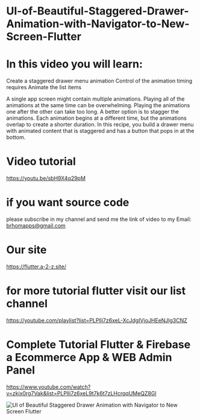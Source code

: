 # UI-of-Beautiful-Staggered-Drawer-Animation-with-Navigator-to-New-Screen-Flutter

# In this video you will learn:
Create a staggered drawer  menu animation
Control of the animation timing requires
Animate the list items


A single app screen might contain multiple animations. Playing all of the animations at the same time can be overwhelming. Playing the animations one after the other can take too long. A better option is to stagger the animations. Each animation begins at a different time, but the animations overlap to create a shorter duration. In this recipe, you build a drawer menu with animated content that is staggered and has a button that pops in at the bottom.

# Video tutorial 
https://youtu.be/sbH9X4q29pM

# if you want source code 
please subscribe in my channel and send me the link of video to my Email: brhomapps@gmail.com

# Our site 
https://flutter.a-2-z.site/

# for more tutorial flutter visit our list channel 
https://youtube.com/playlist?list=PLPlli7z6xeL-XcJdgIVjoJHEeNJlg3CNZ

# Complete Tutorial Flutter & Firebase a Ecommerce App & WEB Admin Panel
https://www.youtube.com/watch?v=zkix0rg7Vak&list=PLPlli7z6xeL9t7k6t7zLHcrqqUMeQZ8Gl



![UI of Beautiful Staggered Drawer Animation  with Navigator to New Screen Flutter](https://user-images.githubusercontent.com/69330783/200028183-7e096649-f489-4017-8059-71fc6538ef4b.jpg)

